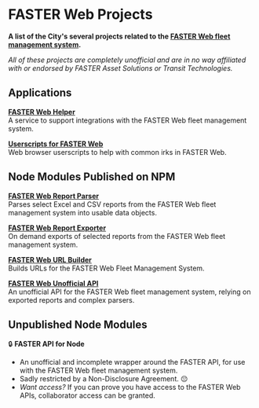# FASTER Web Projects

**A list of the City's several projects related to the [FASTER Web fleet management system](https://fasterasset.com/products/fleet-management-software/).**

_All of these projects are completely unofficial and are in no way affiliated with or endorsed by FASTER Asset Solutions or Transit Technologies._

## Applications

[**FASTER Web Helper**](https://github.com/cityssm/faster-web-helper)<br />
A service to support integrations with the FASTER Web fleet management system. 

[**Userscripts for FASTER Web**](https://cityssm.github.io/userscripts/#userscripts-for-faster-web)<br />
Web browser userscripts to help with common irks in FASTER Web.

## Node Modules Published on NPM

[**FASTER Web Report Parser**](https://github.com/cityssm/node-faster-report-parser)<br />
Parses select Excel and CSV reports from the FASTER Web fleet management system into usable data objects.

[**FASTER Web Report Exporter**](https://github.com/cityssm/node-faster-report-exporter)<br />
On demand exports of selected reports from the FASTER Web fleet management system.

[**FASTER Web URL Builder**](https://github.com/cityssm/node-faster-url-builder)<br />
Builds URLs for the FASTER Web Fleet Management System.

[**FASTER Web Unofficial API**](https://github.com/cityssm/node-faster-unofficial-api)<br />
An unofficial API for the FASTER Web fleet management system, relying on exported reports and complex parsers.

## Unpublished Node Modules

🔒 **FASTER API for Node**

- An unofficial and incomplete wrapper around the FASTER API, for use with the FASTER Web fleet management system.
- Sadly restricted by a Non-Disclosure Agreement. 😔
- _Want access?_
  If you can prove you have access to the FASTER Web APIs, collaborator access can be granted.